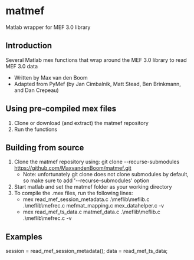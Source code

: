 # matmef
Matlab wrapper for MEF 3.0 library

## Introduction
Several Matlab mex functions that wrap around the MEF 3.0 library to read MEF 3.0 data

- Written by Max van den Boom
- Adapted from PyMef (by Jan Cimbalnik, Matt Stead, Ben Brinkmann, and Dan Crepeau)

## Using pre-compiled mex files
1. Clone or download (and extract) the matmef repository
2. Run the functions

## Building from source
1. Clone the matmef repository using: git clone --recurse-submodules https://github.com/MaxvandenBoom/matmef.git
   - Note: unfortunately git clone does not clone submodules by default, so make sure to add '--recurse-submodules' option
2. Start matlab and set the matmef folder as your working directory
3. To compile the .mex files, run the following lines:
   - mex read_mef_session_metadata.c .\meflib\meflib.c .\meflib\mefrec.c mefmat_mapping.c mex_datahelper.c -v
   - mex read_mef_ts_data.c matmef_data.c .\meflib\meflib.c .\meflib\mefrec.c -v

## Examples
session = read_mef_session_metadata();
data = read_mef_ts_data;
